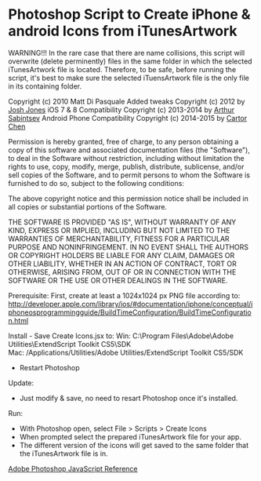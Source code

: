 # Photoshop Script to Create iPhone & android Icons from iTunesArtwork

WARNING!!! In the rare case that there are name collisions, this script will overwrite (delete perminently) files in the same folder in which the selected iTunesArtwork file is located. Therefore, to be safe, before running the script, it's best to make sure the selected iTuensArtwork file is the only file in its containing folder.

Copyright (c) 2010 Matt Di Pasquale 
Added tweaks Copyright (c) 2012 by [Josh Jones](http://www.appsbynight.com)
iOS 7 & 8 Compatibility Copyright (c) 2013-2014 by [Arthur Sabintsev](http://www.sabintsev.com)
Android Phone Compatibility Copyright (c) 2014-2015 by [Cartor Chen](https://github.com/cartor)

Permission is hereby granted, free of charge, to any person obtaining a copy of this software and associated documentation files (the "Software"), to deal in the Software without restriction, including without limitation the rights to use, copy, modify, merge, publish, distribute, sublicense, and/or sell copies of the Software, and to permit persons to whom the Software is furnished to do so, subject to the following conditions:

The above copyright notice and this permission notice shall be included in all copies or substantial portions of the Software.

THE SOFTWARE IS PROVIDED "AS IS", WITHOUT WARRANTY OF ANY KIND, EXPRESS OR IMPLIED, INCLUDING BUT NOT LIMITED TO THE WARRANTIES OF MERCHANTABILITY, FITNESS FOR A PARTICULAR PURPOSE AND NONINFRINGEMENT. IN NO EVENT SHALL THE AUTHORS OR COPYRIGHT HOLDERS BE LIABLE FOR ANY CLAIM, DAMAGES OR OTHER LIABILITY, WHETHER IN AN ACTION OF CONTRACT, TORT OR OTHERWISE, ARISING FROM, OUT OF OR IN CONNECTION WITH THE SOFTWARE OR THE USE OR OTHER DEALINGS IN THE SOFTWARE.

Prerequisite:
 First, create at least a 1024x1024 px PNG file according to:
  http://developer.apple.com/library/ios/#documentation/iphone/conceptual/iphoneosprogrammingguide/BuildTimeConfiguration/BuildTimeConfiguration.html
  
 Install - Save Create Icons.jsx to:
   Win: C:\Program Files\Adobe\Adobe Utilities\ExtendScript Toolkit CS5\SDK  
   Mac: /Applications/Utilities/Adobe Utilities/ExtendScript Toolkit CS5/SDK
* Restart Photoshop

Update:
 * Just modify & save, no need to resart Photoshop once it's installed.

Run:
 * With Photoshop open, select File > Scripts > Create Icons
 * When prompted select the prepared iTunesArtwork file for your app.
 * The different version of the icons will get saved to the same folder that the iTunesArtwork file is in.

[Adobe Photoshop JavaScript Reference](http://www.adobe.com/devnet/photoshop/scripting.html)

